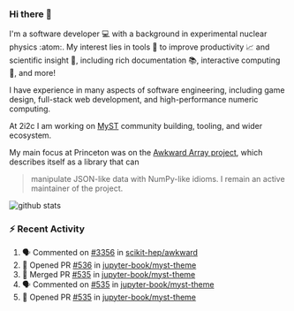 ### Hi there 👋 

I'm a software developer 💻 with a background in experimental nuclear physics :atom:. My interest lies in tools :wrench: to improve productivity :chart_with_upwards_trend: and scientific insight :telescope:, including rich documentation 📚, interactive computing 🧮, and more! 

I have experience in many aspects of software engineering, including game design, full-stack web development, and high-performance numeric computing. 

At 2i2c I am working on [MyST](https://github.com/jupyter-book/mystmd) community building, tooling, and wider ecosystem. 

My main focus at Princeton was on the [Awkward Array project](awkward-array.org/), which describes itself as a library that can 
> manipulate JSON-like data with NumPy-like idioms. I remain an active maintainer of the project. 

![github stats](https://github-readme-stats.vercel.app/api?username=agoose77&show_icons=true&hide_rank=true&hide_title=true&bg_color=30,e76445,904e95&text_color=efe3ec&icon_color=efe3ec)
<!--
**agoose77/agoose77** is a ✨ _special_ ✨ repository because its `README.md` (this file) appears on your GitHub profile.

Here are some ideas to get you started:

- 🔭 I’m currently working on ...
- 🌱 I’m currently learning ...
- 👯 I’m looking to collaborate on ...
- 🤔 I’m looking for help with ...
- 💬 Ask me about ...
- 📫 How to reach me: ...
- 😄 Pronouns: ...
- ⚡ Fun fact: ...
-->

### :zap: Recent Activity

<!--START_SECTION:activity-->
1. 🗣 Commented on [#3356](https://github.com/scikit-hep/awkward/issues/3356#issuecomment-2656893261) in [scikit-hep/awkward](https://github.com/scikit-hep/awkward)
2. 💪 Opened PR [#536](https://github.com/jupyter-book/myst-theme/pull/536) in [jupyter-book/myst-theme](https://github.com/jupyter-book/myst-theme)
3. 🎉 Merged PR [#535](https://github.com/jupyter-book/myst-theme/pull/535) in [jupyter-book/myst-theme](https://github.com/jupyter-book/myst-theme)
4. 🗣 Commented on [#535](https://github.com/jupyter-book/myst-theme/pull/535#issuecomment-2654538938) in [jupyter-book/myst-theme](https://github.com/jupyter-book/myst-theme)
5. 💪 Opened PR [#535](https://github.com/jupyter-book/myst-theme/pull/535) in [jupyter-book/myst-theme](https://github.com/jupyter-book/myst-theme)
<!--END_SECTION:activity-->
